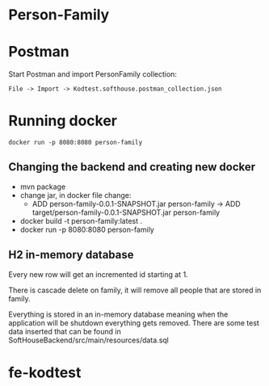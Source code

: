 # Person-Family

# Postman
Start Postman and import PersonFamily collection:

`File -> Import -> Kodtest.softhouse.postman_collection.json`

# Running docker

`docker run -p 8080:8080 person-family`

## Changing the backend and creating new docker
* mvn package
* change jar, in docker file change:
    * ADD person-family-0.0.1-SNAPSHOT.jar person-family -> ADD target/person-family-0.0.1-SNAPSHOT.jar person-family
* docker build -t person-family:latest .
* docker run -p 8080:8080 person-family

## H2 in-memory database

Every new row will get an incremented id starting at 1.

There is cascade delete on family, it will remove all people that are stored in family.

Everything is stored in an in-memory database meaning when the application will be shutdown everything gets removed.
There are some test data inserted that can be found in SoftHouseBackend/src/main/resources/data.sql
# fe-kodtest
